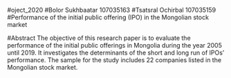 #oject_2020
#Bolor Sukhbaatar 107035163
#Tsatsral Ochirbal 107035159
#Performance of the initial public offering (IPO) in the Mongolian stock market

#Abstract 
      The objective of this research paper is to evaluate the performance of the initial public offerings in Mongolia during the year 2005 until 2019. It investigates the determinants of the short and long run of IPOs’ performance. The sample for the study includes 22 companies listed in the Mongolian stock market. 
